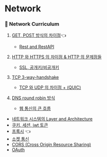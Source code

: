 # Network

### 🌌 Network Curriculum
1. [GET, POST 방식의 차이점]()👈
    - [Rest and RestAPI]()
2. [HTTP 와 HTTPS 의 차이점 & HTTP 의 문제점들](HttpHttps.md)
    - [SSL, 공개키/비공개키](SSL.md)

3. [TCP 3-way-handshake]()
    - [TCP 와 UDP 의 차이점 + (QUIC)]()

4. [DNS round robin 방식]()
    - [웹 통신의 큰 흐름]()
- [네트워크 시스템의 Layer and Architecture]()
- [쿠키, 세션, jwt 토큰]()
- [프록시]() 👈
- [소켓 통신]()
- [CORS (Cross Origin Resource Sharing)]()
- [OAuth]()
